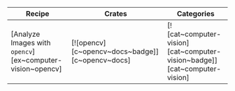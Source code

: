 | Recipe | Crates | Categories |
|---|---|---|
| [Analyze Images with `opencv`][ex~computer-vision~opencv] | [![opencv][c~opencv~docs~badge]][c~opencv~docs] | [![cat~computer-vision][cat~computer-vision~badge]][cat~computer-vision] |
